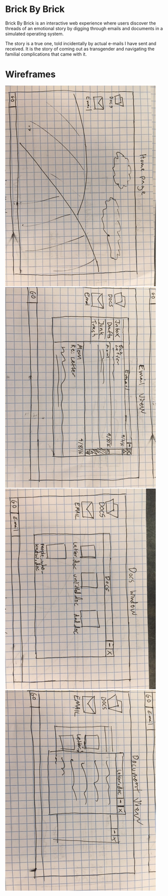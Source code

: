 # Brick By Brick

Brick By Brick is an interactive web experience where users discover the threads of an emotional story by digging through emails and documents in a simulated operating system.

The story is a true one, told incidentally by actual e-mails I have sent and received.  It is the story of coming out as transgender and navigating the familial complications that came with it.

# Wireframes
<img src="assets/wireframe1.JPG"><img src="assets/wireframe2.JPG"><img src="assets/wireframe3.JPG"><img src="assets/wireframe4.JPG">
